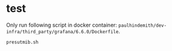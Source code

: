 # test
Only run following script in docker container: `paulhindemith/dev-infra/third_party/grafana/6.6.0/Dockerfile`. 
```
presutmib.sh
```
